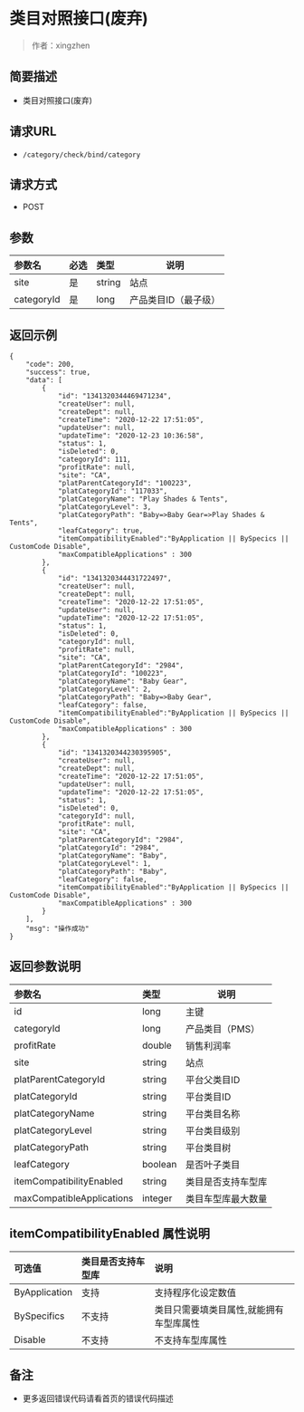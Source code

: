 # 类目对照接口(废弃)

> 作者：xingzhen

## 简要描述

- 类目对照接口(废弃)

## 请求URL
- ` /category/check/bind/category `
  
## 请求方式
- POST 

## 参数

|参数名|必选|类型|说明|
|:----    |:---|:----- |-----   |
|site |是  |string |站点   |
|categoryId |是  |long | 产品类目ID（最子级）|


## 返回示例 

``` 
{
    "code": 200,
    "success": true,
    "data": [
        {
            "id": "1341320344469471234",
            "createUser": null,
            "createDept": null,
            "createTime": "2020-12-22 17:51:05",
            "updateUser": null,
            "updateTime": "2020-12-23 10:36:58",
            "status": 1,
            "isDeleted": 0,
            "categoryId": 111,
            "profitRate": null,
            "site": "CA",
            "platParentCategoryId": "100223",
            "platCategoryId": "117033",
            "platCategoryName": "Play Shades & Tents",
            "platCategoryLevel": 3,
            "platCategoryPath": "Baby=>Baby Gear=>Play Shades & Tents",
            "leafCategory": true,
			"itemCompatibilityEnabled":"ByApplication || BySpecics || CustomCode Disable",
        	"maxCompatibleApplications" : 300
        },
        {
            "id": "1341320344431722497",
            "createUser": null,
            "createDept": null,
            "createTime": "2020-12-22 17:51:05",
            "updateUser": null,
            "updateTime": "2020-12-22 17:51:05",
            "status": 1,
            "isDeleted": 0,
            "categoryId": null,
            "profitRate": null,
            "site": "CA",
            "platParentCategoryId": "2984",
            "platCategoryId": "100223",
            "platCategoryName": "Baby Gear",
            "platCategoryLevel": 2,
            "platCategoryPath": "Baby=>Baby Gear",
            "leafCategory": false,
			"itemCompatibilityEnabled":"ByApplication || BySpecics || CustomCode Disable",
        	"maxCompatibleApplications" : 300
        },
        {
            "id": "1341320344230395905",
            "createUser": null,
            "createDept": null,
            "createTime": "2020-12-22 17:51:05",
            "updateUser": null,
            "updateTime": "2020-12-22 17:51:05",
            "status": 1,
            "isDeleted": 0,
            "categoryId": null,
            "profitRate": null,
            "site": "CA",
            "platParentCategoryId": "2984",
            "platCategoryId": "2984",
            "platCategoryName": "Baby",
            "platCategoryLevel": 1,
            "platCategoryPath": "Baby",
            "leafCategory": false,
			"itemCompatibilityEnabled":"ByApplication || BySpecics || CustomCode Disable",
        	"maxCompatibleApplications" : 300
        }
    ],
    "msg": "操作成功"
}
```

## 返回参数说明 

|参数名|类型|说明|
|:-----  |:-----|-----                           |
|id |long   | 主键         |
|categoryId |long   |      产品类目（PMS）   |
|profitRate |double   |   销售利润率      |
|site |string   |  站点       |
|platParentCategoryId |string   |  平台父类目ID       |
|platCategoryId |string   |   平台类目ID      |
|platCategoryName |string   |    平台类目名称     |
|platCategoryLevel |string   |   平台类目级别      |
|platCategoryPath |string   |  平台类目树       |
|leafCategory |boolean   |     是否叶子类目    |
|itemCompatibilityEnabled |string   |  类目是否支持车型库  |
|maxCompatibleApplications |integer   |     类目车型库最大数量    |

## itemCompatibilityEnabled 属性说明

|可选值|类目是否支持车型库|说明|
|:-|:-|:-|
|ByApplication|支持|支持程序化设定数值|
|BySpecifics|不支持|类目只需要填类目属性,就能拥有车型库属性|
|Disable|不支持|不支持车型库属性|

## 备注 

- 更多返回错误代码请看首页的错误代码描述